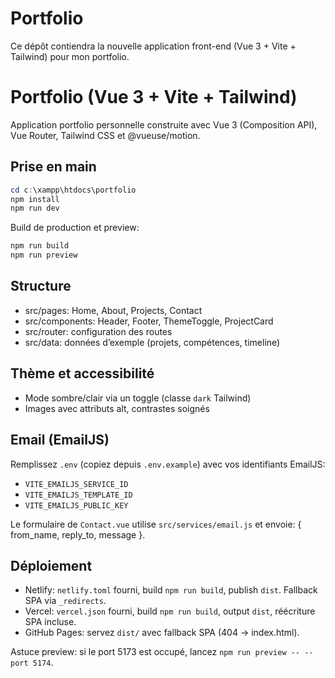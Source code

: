 # Portfolio

Ce dépôt contiendra la nouvelle application front-end (Vue 3 + Vite + Tailwind) pour mon portfolio.


# Portfolio (Vue 3 + Vite + Tailwind)

Application portfolio personnelle construite avec Vue 3 (Composition API), Vue Router, Tailwind CSS et @vueuse/motion.

## Prise en main
```powershell
cd c:\xampp\htdocs\portfolio
npm install
npm run dev
```

Build de production et preview:
```powershell
npm run build
npm run preview
```

## Structure
- src/pages: Home, About, Projects, Contact
- src/components: Header, Footer, ThemeToggle, ProjectCard
- src/router: configuration des routes
- src/data: données d’exemple (projets, compétences, timeline)

## Thème et accessibilité
- Mode sombre/clair via un toggle (classe `dark` Tailwind)
- Images avec attributs alt, contrastes soignés

## Email (EmailJS)
Remplissez `.env` (copiez depuis `.env.example`) avec vos identifiants EmailJS:
- `VITE_EMAILJS_SERVICE_ID`
- `VITE_EMAILJS_TEMPLATE_ID`
- `VITE_EMAILJS_PUBLIC_KEY`

Le formulaire de `Contact.vue` utilise `src/services/email.js` et envoie: { from_name, reply_to, message }.

## Déploiement
- Netlify: `netlify.toml` fourni, build `npm run build`, publish `dist`. Fallback SPA via `_redirects`.
- Vercel: `vercel.json` fourni, build `npm run build`, output `dist`, réécriture SPA incluse.
- GitHub Pages: servez `dist/` avec fallback SPA (404 -> index.html).

Astuce preview: si le port 5173 est occupé, lancez `npm run preview -- --port 5174`.
